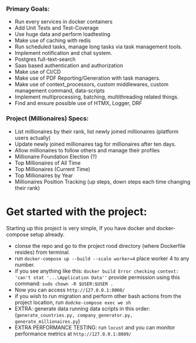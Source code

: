 ### Primary Goals:
+ Run every services in docker containers
+ Add Unit Tests and Test-Coverage
+ Use huge data and perform loadtesting
+ Make use of caching with redis
+ Run scheduled tasks, manage long tasks via task management tools.
+ Implement notification and chat system.
+ Postgres full-text-search
+ Saas based authentication and authorization
+ Make use of CI/CD
+ Make use of PDF Reporting/Generation with task managers.
+ Make use of context_processors, custom middlewares, custom management command, data-scripts
+ Implement multiprocessing, batching, multithreading related things.
+ Find and ensure possible use of HTMX, Logger, DRF


### Project (Millionaires) Specs:
+ List millionaires by their rank, list newly joined millionaires (platform users actually)
+ Update newly joined millionaires tag for millionaires after ten days.
+ Allow millionaires to follow others and manage their profiles
+ Millionaire Foundation Election (?)
+ Top Millionaires of All Time
+ Top Millionaires (Current Time)
+ Top Millionaires by Year
+ Millionaires Position Tracking (up steps, down steps each time changing their rank)


# Get started with the project:
Starting up this project is very simple, If you have docker and docker-compose setup already.
+ clonse the repo and go to the project rood directory (where Dockerfile resides) from terminal.
+ run `docker-compose up --build --scale worker=4` place worker 4 to any number.
+ if you see anything like this: `docker build Error checking context: 'can't stat '...\Application Data''` 
provide permission using this command: `sudo chown -R $USER:$USER .`
+ Now you can access `http://127.0.0.1:8000/`
+ if you wish to run migration and perform other bash actions from the project location, run `dodcke-compose exec we sh`
+ EXTRA: generate data running data scripts in this order: (`generate_countries.py, company_generator.py, generate_millionaires.py`)
+ EXTRA PERFORMANCE TESTING: run `locust` and you can monitor performance metrics at `http://127.0.0.1:8089/`

